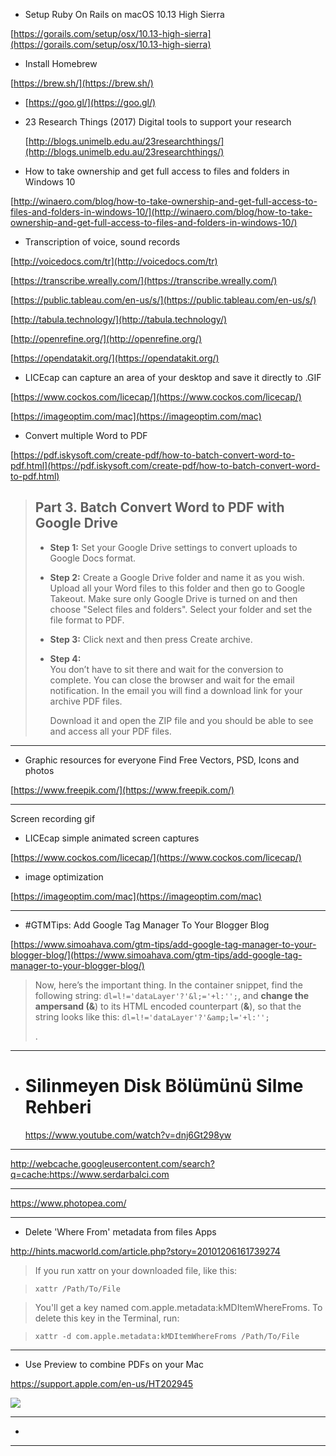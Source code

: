 * Setup Ruby On Rails on macOS 10.13 High Sierra

[https://gorails.com/setup/osx/10.13-high-sierra](https://gorails.com/setup/osx/10.13-high-sierra)

* Install Homebrew

[https://brew.sh/](https://brew.sh/)

* [https://goo.gl/](https://goo.gl/)

* 23 Research Things \(2017\) Digital tools to support your research

  [http://blogs.unimelb.edu.au/23researchthings/](http://blogs.unimelb.edu.au/23researchthings/)

* How to take ownership and get full access to files and folders in Windows 10

[http://winaero.com/blog/how-to-take-ownership-and-get-full-access-to-files-and-folders-in-windows-10/](http://winaero.com/blog/how-to-take-ownership-and-get-full-access-to-files-and-folders-in-windows-10/)

* Transcription of voice, sound records

[http://voicedocs.com/tr](http://voicedocs.com/tr)

[https://transcribe.wreally.com/](https://transcribe.wreally.com/)

[https://public.tableau.com/en-us/s/](https://public.tableau.com/en-us/s/)

[http://tabula.technology/](http://tabula.technology/)

[http://openrefine.org/](http://openrefine.org/)

[https://opendatakit.org/](https://opendatakit.org/)

* LICEcap can capture an area of your desktop and save it directly to .GIF

[https://www.cockos.com/licecap/](https://www.cockos.com/licecap/)

[https://imageoptim.com/mac](https://imageoptim.com/mac)

* Convert multiple Word to PDF

[https://pdf.iskysoft.com/create-pdf/how-to-batch-convert-word-to-pdf.html](https://pdf.iskysoft.com/create-pdf/how-to-batch-convert-word-to-pdf.html)

> ## **Part 3. Batch Convert Word to PDF with Google Drive**
>
> * **Step 1:**
>    Set your Google Drive settings to convert uploads to Google Docs format.
> * **Step 2:**
>    Create a Google Drive folder and name it as you wish. Upload all your Word files to this folder and then go to Google Takeout. Make sure only Google Drive is turned on and then choose "Select files and folders". Select your folder and set the file format to PDF.
> * **Step 3:**
>    Click next and then press Create archive.
> * **Step 4:**  
>    You don’t have to sit there and wait for the conversion to complete. You can close the browser and wait for the email notification. In the email you will find a download link for your archive PDF files.
>
>   Download it and open the ZIP file and you should be able to see and access all your PDF files.

---

* Graphic resources for everyone Find Free Vectors, PSD, Icons and photos

[https://www.freepik.com/](https://www.freepik.com/)

---

Screen recording gif

* LICEcap simple animated screen captures

[https://www.cockos.com/licecap/](https://www.cockos.com/licecap/)

* image optimization

[https://imageoptim.com/mac](https://imageoptim.com/mac)

---

* \#GTMTips: Add Google Tag Manager To Your Blogger Blog

[https://www.simoahava.com/gtm-tips/add-google-tag-manager-to-your-blogger-blog/](https://www.simoahava.com/gtm-tips/add-google-tag-manager-to-your-blogger-blog/)

> Now, here’s the important thing. In the container snippet, find the following string: `dl=l!='dataLayer'?'&l;='+l:'';`, and **change **the ampersand \(**&**\) to its HTML encoded counterpart \(**&**\), so that the string looks like this: `dl=l!='dataLayer'?'&amp;l='+l:'';`
>
> .

---

* # Silinmeyen Disk Bölümünü Silme Rehberi

  https://www.youtube.com/watch?v=dnj6Gt298yw

---

http://webcache.googleusercontent.com/search?q=cache:https://www.serdarbalci.com

---

https://www.photopea.com/

---

- Delete 'Where From' metadata from files Apps

http://hints.macworld.com/article.php?story=20101206161739274


> If you run xattr on your downloaded file, like this:

> `xattr /Path/To/File`

> You'll get a key named com.apple.metadata:kMDItemWhereFroms. To delete this key in the Terminal, run:

> `xattr -d com.apple.metadata:kMDItemWhereFroms /Path/To/File`

---

- Use Preview to combine PDFs on your Mac

https://support.apple.com/en-us/HT202945


![](https://support.apple.com/library/content/dam/edam/applecare/images/en_US/macos/macos-high-sierra-preview-drag-pdf-page.gif)

---
  
- 

---